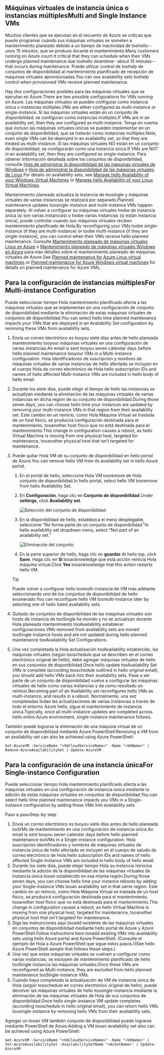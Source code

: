

## <a name="multi-and-single-instance-vms"></a><span data-ttu-id="894c7-101">Máquinas virtuales de instancia única o instancias múltiples</span><span class="sxs-lookup"><span data-stu-id="894c7-101">Multi and Single Instance VMs</span></span>
<span data-ttu-id="894c7-102">Muchos clientes que se ejecutan en el recuento de Azure se críticas que puede programar cuándo sus máquinas virtuales se someten a mantenimiento planeado debido a un tiempo de inactividad de toohello--unos 15 minutos, que se produce durante el mantenimiento.</span><span class="sxs-lookup"><span data-stu-id="894c7-102">Many customers running on Azure count it critical that they can schedule when their VMs undergo planned maintenance due toohello downtime--about 15 minutes--that occurs during maintenance.</span></span> <span data-ttu-id="894c7-103">Puede utilizar control de toohelp de conjuntos de disponibilidad al mantenimiento planificado de recepción de máquinas virtuales aprovisionadas.</span><span class="sxs-lookup"><span data-stu-id="894c7-103">You can use availability sets toohelp control when provisioned VMs receive planned maintenance.</span></span>

<span data-ttu-id="894c7-104">Hay dos configuraciones posibles para las máquinas virtuales que se ejecutan en Azure.</span><span class="sxs-lookup"><span data-stu-id="894c7-104">There are two possible configurations for VMs running on Azure.</span></span> <span data-ttu-id="894c7-105">Las máquinas virtuales se pueden configurar como instancia única o instancias múltiples.</span><span class="sxs-lookup"><span data-stu-id="894c7-105">VMs are either configured as multi-instance or single-instance.</span></span> <span data-ttu-id="894c7-106">Si las máquinas virtuales están en un conjunto de disponibilidad, se configuran como instancias múltiples.</span><span class="sxs-lookup"><span data-stu-id="894c7-106">If VMs are in an availability set, then they are configured as multi-instance.</span></span> <span data-ttu-id="894c7-107">Tenga en cuenta que incluso las máquinas virtuales únicas se pueden implementar en un conjunto de disponibilidad, que se tratarán como instancias múltiples.</span><span class="sxs-lookup"><span data-stu-id="894c7-107">Note, even single VMs can be deployed in an availability set, so that they are treated as multi-instance.</span></span> <span data-ttu-id="894c7-108">Si las máquinas virtuales NO están en un conjunto de disponibilidad, se configurarán como una instancia única.</span><span class="sxs-lookup"><span data-stu-id="894c7-108">If VMs are NOT in an availability set, then they are configured as single-instance.</span></span>  <span data-ttu-id="894c7-109">Para obtener información detallada sobre los conjuntos de disponibilidad, consulte [Hola de administrar la disponibilidad de las máquinas virtuales de Windows](../articles/virtual-machines/windows/manage-availability.md?toc=%2fazure%2fvirtual-machines%2fwindows%2ftoc.json) o [Hola de administrar la disponibilidad de las máquinas virtuales de Linux](../articles/virtual-machines/linux/manage-availability.md?toc=%2fazure%2fvirtual-machines%2flinux%2ftoc.json).</span><span class="sxs-lookup"><span data-stu-id="894c7-109">For details on availability sets, see [Manage hello Availability of your Windows Virtual Machines](../articles/virtual-machines/windows/manage-availability.md?toc=%2fazure%2fvirtual-machines%2fwindows%2ftoc.json) or [Manage hello Availability of your Linux Virtual Machines](../articles/virtual-machines/linux/manage-availability.md?toc=%2fazure%2fvirtual-machines%2flinux%2ftoc.json).</span></span>

<span data-ttu-id="894c7-110">Mantenimiento planeado actualiza la instancia de toosingle y máquinas virtuales de varias instancias se realizará por separado.</span><span class="sxs-lookup"><span data-stu-id="894c7-110">Planned maintenance updates toosingle-instance and multi-instance VMs happen separately.</span></span> <span data-ttu-id="894c7-111">Al volver a configurar su máquinas virtuales toobe de instancia única (si son varias instancias) o toobe varias instancias (si están instancia única), puede controlar cuando sus máquinas virtuales reciben mantenimiento planificado de Hola.</span><span class="sxs-lookup"><span data-stu-id="894c7-111">By reconfiguring your VMs toobe single-instance (if they are multi-instance) or toobe multi-instance (if they are single-instance), you can control when their VMs receive hello planned maintenance.</span></span> <span data-ttu-id="894c7-112">Consulte [Mantenimiento planeado de máquinas virtuales Linux en Azure](../articles/virtual-machines/linux/planned-maintenance.md?toc=%2fazure%2fvirtual-machines%2flinux%2ftoc.json) o [Mantenimiento planeado de máquinas virtuales Windows en Azure](../articles/virtual-machines/windows/planned-maintenance.md?toc=%2fazure%2fvirtual-machines%2fwindows%2ftoc.json) para más detalles sobre el mantenimiento planeado de máquinas virtuales de Azure.</span><span class="sxs-lookup"><span data-stu-id="894c7-112">See [Planned maintenance for Azure Linux virtual machines](../articles/virtual-machines/linux/planned-maintenance.md?toc=%2fazure%2fvirtual-machines%2flinux%2ftoc.json) or [Planned maintenance for Azure Windows virtual machines](../articles/virtual-machines/windows/planned-maintenance.md?toc=%2fazure%2fvirtual-machines%2fwindows%2ftoc.json) for details on planned maintenance for Azure VMs.</span></span>

## <a name="for-multi-instance-configuration"></a><span data-ttu-id="894c7-113">Para la configuración de instancias múltiples</span><span class="sxs-lookup"><span data-stu-id="894c7-113">For Multi-instance Configuration</span></span>
<span data-ttu-id="894c7-114">Puede seleccionar tiempo Hola mantenimiento planificado afecta a las máquinas virtuales que se implementan en una configuración de conjunto de disponibilidad mediante la eliminación de estas máquinas virtuales de conjuntos de disponibilidad.</span><span class="sxs-lookup"><span data-stu-id="894c7-114">You can select hello time planned maintenance impacts your VMs that are deployed in an Availability Set configuration by removing these VMs from availability sets.</span></span>

1. <span data-ttu-id="894c7-115">Envía un correo electrónico es tooyou siete días antes de hello planeada mantenimiento tooyour máquinas virtuales en una configuración de varias instancias.</span><span class="sxs-lookup"><span data-stu-id="894c7-115">An email is sent tooyou seven calendar days before hello planned maintenance tooyour VMs in a Multi-instance configuration.</span></span> <span data-ttu-id="894c7-116">Hola identificadores de suscripción y nombres de máquinas virtuales de varias instancias de hello afectado se incluyen en el cuerpo Hola de correo electrónico de Hola.</span><span class="sxs-lookup"><span data-stu-id="894c7-116">hello subscription IDs and names of hello affected Multi-instance VMs are included in hello body of hello email.</span></span>
2. <span data-ttu-id="894c7-117">Durante los siete días, puede elegir el tiempo de hello las instancias se actualizan mediante la eliminación de las máquinas virtuales de varias instancias en dicha región de su conjunto de disponibilidad.</span><span class="sxs-lookup"><span data-stu-id="894c7-117">During those seven days, you can choose hello time your instances are updated by removing your multi-instance VMs in that region from their availability set.</span></span> <span data-ttu-id="894c7-118">Este cambio en un reinicio, como Hola Máquina Virtual se traslada de un host físico, se producirá configuración destinada para el mantenimiento, tooanother host físico que no está destinada para el mantenimiento.</span><span class="sxs-lookup"><span data-stu-id="894c7-118">This change in configuration causes a reboot, as hello Virtual Machine is moving from one physical host, targeted for maintenance, tooanother physical host that isn’t targeted for maintenance.</span></span>
3. <span data-ttu-id="894c7-119">Puede quitar Hola VM de su conjunto de disponibilidad en hello portal de Azure.</span><span class="sxs-lookup"><span data-stu-id="894c7-119">You can remove hello VM from its availability set in hello Azure portal.</span></span>

   1. <span data-ttu-id="894c7-120">En el portal de hello, seleccione Hola VM tooremove de Hola conjunto de disponibilidad.</span><span class="sxs-lookup"><span data-stu-id="894c7-120">In hello portal, select hello VM tooremove from hello Availability Set.</span></span>  

   2. <span data-ttu-id="894c7-121">En **Configuración**, haga clic en **Conjunto de disponibilidad**.</span><span class="sxs-lookup"><span data-stu-id="894c7-121">Under **settings**, click **Availability set**.</span></span>

      ![Selección del conjunto de disponibilidad](./media/virtual-machines-planned-maintenance-schedule/availabilitysetselection.png)

   3. <span data-ttu-id="894c7-123">En la disponibilidad de hello, establezca el menú desplegable, seleccione "No forma parte de un conjunto de disponibilidad."</span><span class="sxs-lookup"><span data-stu-id="894c7-123">In hello availability set dropdown menu, select “Not part of an availability set.”</span></span>

      ![Eliminación del conjunto](./media/virtual-machines-planned-maintenance-schedule/availabilitysetwarning.png)

   4. <span data-ttu-id="894c7-125">En la parte superior de hello, haga clic en **guardar**.</span><span class="sxs-lookup"><span data-stu-id="894c7-125">At hello top, click **Save**.</span></span> <span data-ttu-id="894c7-126">Haga clic en **Sí** tooacknowledge que esta acción reinicia Hola máquina virtual.</span><span class="sxs-lookup"><span data-stu-id="894c7-126">Click **Yes** tooacknowledge that this action restarts hello VM.</span></span>

   >[!TIP]
   ><span data-ttu-id="894c7-127">Puede volver a configurar hello toomulti-instancia de VM más adelante seleccionando uno de los conjuntos de disponibilidad de hello enumerado.</span><span class="sxs-lookup"><span data-stu-id="894c7-127">You can reconfigure hello VM toomulti-instance later by selecting one of hello listed availability sets.</span></span>

4. <span data-ttu-id="894c7-128">Quitado de conjuntos de disponibilidad de las máquinas virtuales son hosts de instancia de tooSingle ha movido y no se actualizan durante Hola planeada mantenimiento tooAvailability establecer configuraciones.</span><span class="sxs-lookup"><span data-stu-id="894c7-128">VMs removed from availability sets are moved tooSingle-Instance hosts and are not updated during hello planned maintenance tooAvailability Set Configurations.</span></span>
5. <span data-ttu-id="894c7-129">Una vez completada la Hola actualización tooAvailability establecido, las máquinas virtuales (según tooschedule que se describen en el correo electrónico original de hello), debe agregar máquinas virtuales de hello en sus conjuntos de disponibilidad.</span><span class="sxs-lookup"><span data-stu-id="894c7-129">Once hello update tooAvailability Set VMs is complete (according tooschedule outlined in hello original email), you should add hello VMs back into their availability sets.</span></span> <span data-ttu-id="894c7-130">Pase a ser parte de un conjunto de disponibilidad vuelve a configurar las máquinas virtuales de hello como varias instancias y da como resultado un reinicio.</span><span class="sxs-lookup"><span data-stu-id="894c7-130">Becoming part of an Availability set reconfigures hello VMs as multi-instance, and results in a reboot.</span></span> <span data-ttu-id="894c7-131">Normalmente, una vez completadas todas las actualizaciones de varias instancias a través de todo el entorno Azure hello, sigue el mantenimiento de instancia única.</span><span class="sxs-lookup"><span data-stu-id="894c7-131">Typically, once all multi-instance updates are completed across hello entire Azure environment, single-instance maintenance follows.</span></span>

<span data-ttu-id="894c7-132">También puede lograrse la eliminación de una máquina virtual de un conjunto de disponibilidad mediante Azure PowerShell:</span><span class="sxs-lookup"><span data-stu-id="894c7-132">Removing a VM from an availability set can also be achieved using Azure PowerShell:</span></span>

```
Get-AzureVM -ServiceName "<VmCloudServiceName>" -Name "<VmName>" | Remove-AzureAvailabilitySet | Update-AzureVM
```

## <a name="for-single-instance-configuration"></a><span data-ttu-id="894c7-133">Para la configuración de una instancia única</span><span class="sxs-lookup"><span data-stu-id="894c7-133">For Single-instance Configuration</span></span>
<span data-ttu-id="894c7-134">Puede seleccionar tiempo Hola mantenimiento planificado afecta a las máquinas virtuales en una configuración de instancia única mediante la adición de estas máquinas virtuales en conjuntos de disponibilidad.</span><span class="sxs-lookup"><span data-stu-id="894c7-134">You can select hello time planned maintenance impacts you VMs in a Single-instance configuration by adding these VMs into availability sets.</span></span>

<span data-ttu-id="894c7-135">Paso a paso</span><span class="sxs-lookup"><span data-stu-id="894c7-135">Step-by-step</span></span>

1. <span data-ttu-id="894c7-136">Envía un correo electrónico es tooyou siete días antes de hello planeada tooVMs de mantenimiento en una configuración de instancia única.</span><span class="sxs-lookup"><span data-stu-id="894c7-136">An email is sent tooyou seven calendar days before hello planned maintenance tooVMs in a Single-instance configuration.</span></span> <span data-ttu-id="894c7-137">Hola suscripción identificadores y nombres de máquinas virtuales de instancia única de hello afectado se incluyen en el cuerpo de saludo de correo electrónico de Hola.</span><span class="sxs-lookup"><span data-stu-id="894c7-137">hello subscription IDs and names of hello affected Single-Instance VMs are included in hello body of hello email.</span></span>
2. <span data-ttu-id="894c7-138">Durante los siete días, puede elegir tiempo Hola su instancia reinicios mediante la adición de la disponibilidad de las máquinas virtuales de instancia única tooan establecido en esa misma región.</span><span class="sxs-lookup"><span data-stu-id="894c7-138">During those seven days, you can choose hello time your instance reboots by adding your Single-instance VMs tooan availability set in that same region.</span></span> <span data-ttu-id="894c7-139">Este cambio en un reinicio, como Hola Máquina Virtual se traslada de un host físico, se producirá configuración destinada para el mantenimiento, tooanother host físico que no está destinada para el mantenimiento.</span><span class="sxs-lookup"><span data-stu-id="894c7-139">This change in configuration causes a reboot, as hello Virtual Machine is moving from one physical host, targeted for maintenance, tooanother physical host that isn’t targeted for maintenance.</span></span>
3. <span data-ttu-id="894c7-140">Siga las instrucciones aquí tooadd existente de las máquinas virtuales en conjuntos de disponibilidad mediante hello portal de Azure y Azure PowerShell.</span><span class="sxs-lookup"><span data-stu-id="894c7-140">Follow instructions here tooadd existing VMs into availability sets using hello Azure portal and Azure PowerShell.</span></span> <span data-ttu-id="894c7-141">(Consulte el ejemplo de Hola a Azure PowerShell que sigue estos pasos.)</span><span class="sxs-lookup"><span data-stu-id="894c7-141">(See hello Azure PowerShell sample that follows these steps.)</span></span>
4. <span data-ttu-id="894c7-142">Una vez que estas máquinas virtuales se vuelven a configurar como varias instancias, se excluyen de mantenimiento planificado de hello tooSingle instancia las máquinas virtuales.</span><span class="sxs-lookup"><span data-stu-id="894c7-142">Once these VMs are reconfigured as Multi-instance, they are excluded from hello planned maintenance tooSingle-instance VMs.</span></span>
5. <span data-ttu-id="894c7-143">Cuando haya completado la actualización de VM de instancia única de Hola (según tooschedule en correo electrónico original de hello), puede devolver las máquinas virtuales de hello toosingle-instancia mediante la eliminación de las máquinas virtuales de Hola de sus conjuntos de disponibilidad.</span><span class="sxs-lookup"><span data-stu-id="894c7-143">Once hello single-instance VM update completes (according tooschedule in hello original email), you can return hello VMs toosingle-instance by removing hello VMs from their availability sets.</span></span>

<span data-ttu-id="894c7-144">Agregar un tooan VM también conjunto de disponibilidad puede lograrse mediante PowerShell de Azure:</span><span class="sxs-lookup"><span data-stu-id="894c7-144">Adding a VM tooan availability set also can be achieved using Azure PowerShell:</span></span>

    Get-AzureVM -ServiceName "<VmCloudServiceName>" -Name "<VmName>" | Set-AzureAvailabilitySet -AvailabilitySetName "<AvSetName>" | Update-AzureVM

<!--Anchors-->



<!--Link references-->
[Virtual Machines Manage Availability]: virtual-machines-windows-tutorial.md
[Understand planned versus unplanned maintenance]: virtual-machines-manage-availability.md#Understand-planned-versus-unplanned-maintenance/
